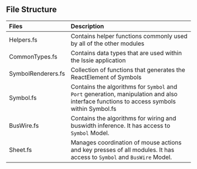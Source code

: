 ## File Structure

| Files     | Description |
| :---      | :--- |
| Helpers.fs   | Contains helper functions commonly used by all of the other modules |
| CommonTypes.fs  | Contains data types that are used within the Issie application |
| SymbolRenderers.fs  | Collection of functions that generates the ReactElement of Symbols|
| Symbol.fs  |  Contains the algorithms for `Symbol` and `Port` generation, manipulation and also interface functions to access symbols within Symbol.fs |
| BusWire.fs   | Contains the algorithms for wiring and buswidth inference. It has access to `Symbol` Model. |      
| Sheet.fs  |  Manages coordination of mouse actions and key presses of all modules. It has access to `Symbol` and `BusWire` Model. |    



